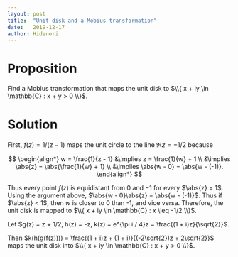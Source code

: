 ```yaml
---
layout: post
title:  "Unit disk and a Mobius transformation"
date:   2019-12-17
author: Hidenori
---
```


# Proposition
Find a Mobius transformation that maps the unit disk to $\\{ x + iy \in \mathbb{C} : x + y > 0 \\}$.

# Solution
First, $f(z) = 1 / (z - 1)$ maps the unit circle to the line $\Re z = -1/2$ because

$$
\begin{align*}
  w = \frac{1}{z - 1}
    &\implies z = \frac{1}{w} + 1 \\
    &\implies \abs{z} = \abs{\frac{1}{w} + 1} \\
    &\implies \abs{w - 0} = \abs{w - (-1)}.
\end{align*}
$$

Thus every point $f(z)$ is equidistant from $0$ and $-1$ for every $\abs{z} = 1$.
Using the argument above, $\abs{w - 0}\abs{z} = \abs{w - (-1)}$.
Thus if $\abs{z} < 1$, then $w$ is closer to 0 than -1, and vice versa.
Therefore, the unit disk is mapped to $\\{ x + iy \in \mathbb{C} : x \leq -1/2 \\}$.

Let $g(z) = z + 1/2, h(z) = -z, k(z) = e^{\pi i / 4}z = \frac{(1 + i)z}{\sqrt{2}}$.

Then $k(h(g(f(z)))) = \frac{(1 + i)z + (1 + i)}{(-2\sqrt{2})z + 2\sqrt{2}}$ maps the unit disk into $\\{ x + iy \in \mathbb{C} : x + y > 0 \\}$.
